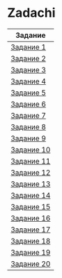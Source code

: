 # Zadachi

|Задание|
|-------|
|[Задание 1](Tasks/№1.md)|
|[Задание 2](Tasks/№2.md)|
|[Задание 3](Tasks/№3.md)|
|[Задание 4](Tasks/№4.md)|
|[Задание 5](Tasks/№5.md)|
|[Задание 6](Tasks/№6.md)|
|[Задание 7](Tasks/№8.md)|
|[Задание 8](Tasks/№8.md)|
|[Задание 9](Tasks/№9.md)|
|[Задание 10](Tasks/№10.md)|
|[Задание 11](Tasks/№11.md)|
|[Задание 12](Tasks/№12.md)|
|[Задание 13](Tasks/№13.md)|
|[Задание 14](Tasks/№14.md)|
|[Задание 15](Tasks/№15.md)|
|[Задание 16](Tasks/№16.md)|
|[Задание 17](Tasks/№17.md)|
|[Задание 18](Tasks/№18.md)|
|[Задание 19](Tasks/№19.md)|
|[Задание 20](Tasks/20.md)|

